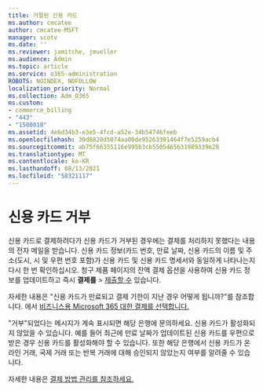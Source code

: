 ```yaml
---
title: 거절된 신용 카드
ms.author: cmcatee
author: cmcatee-MSFT
manager: scotv
ms.date: ''
ms.reviewer: jamitche, jmueller
ms.audience: Admin
ms.topic: article
ms.service: o365-administration
ROBOTS: NOINDEX, NOFOLLOW
localization_priority: Normal
ms.collection: Adm_O365
ms.custom:
- commerce_billing
- "443"
- "1500018"
ms.assetid: 4e6d34b3-e3e5-4fcd-a52e-34b54746feeb
ms.openlocfilehash: 30d8820d5074aa00de95263301464f7e5259acb4
ms.sourcegitcommit: ab75f66355116e995b3cb5505465b31989339e28
ms.translationtype: MT
ms.contentlocale: ko-KR
ms.lasthandoff: 08/13/2021
ms.locfileid: "58321117"
---
```

# <a name="declined-credit-card"></a>신용 카드 거부

신용 카드로 결제하려다가 신용 카드가 거부된 경우에는 결제를 처리하지 못했다는 내용의 전자 메일을 받습니다. 신용 카드 정보(카드 번호, 만료 날짜, 신용 카드의 이름 및 주소(도시, 시 및 우편 번호 포함)가 신용 카드 및 신용 카드 명세서와 동일하게 나타나는지 다시 한 번 확인하십시오. [](https://go.microsoft.com/fwlink/p/?linkid=842054) 청구 제품 페이지의 잔액 결제 옵션을 사용하여  신용 카드 정보를 업데이트하고 즉시 **결제를**  >  [제출할 수](https://go.microsoft.com/fwlink/p/?linkid=842054) 있습니다.

자세한 내용은 "신용 카드가 만료되고 결제 기한이 지난 경우 어떻게 됩니까?"를 참조합니다. 에서 [비즈니스용 Microsoft 365 대한 결제를 선택합니다.](https://docs.microsoft.com/microsoft-365/commerce/billing-and-payments/pay-for-your-subscription#what-if-my-credit-card-was-declined-and-my-payment-is-past-due)
  
"거부"되었다는 메시지가 계속 표시되면 해당 은행에 문의하세요. 신용 카드가 활성화되지 않았을 수 있습니다. 예를 들어 최근에 만료 날짜가 업데이트된 신용 카드를 우편으로 받은 경우 신용 카드를 활성화해야 할 수 있습니다. 또한 해당 은행에서 신용 카드가 온라인 거래, 국제 거래 또는 반복 거래에 대해 승인되지 않았는지 여부를 알려줄 수 있습니다.  
  
자세한 내용은 [결제 방법 관리를 참조하세요.](https://docs.microsoft.com/microsoft-365/commerce/billing-and-payments/manage-payment-methods)